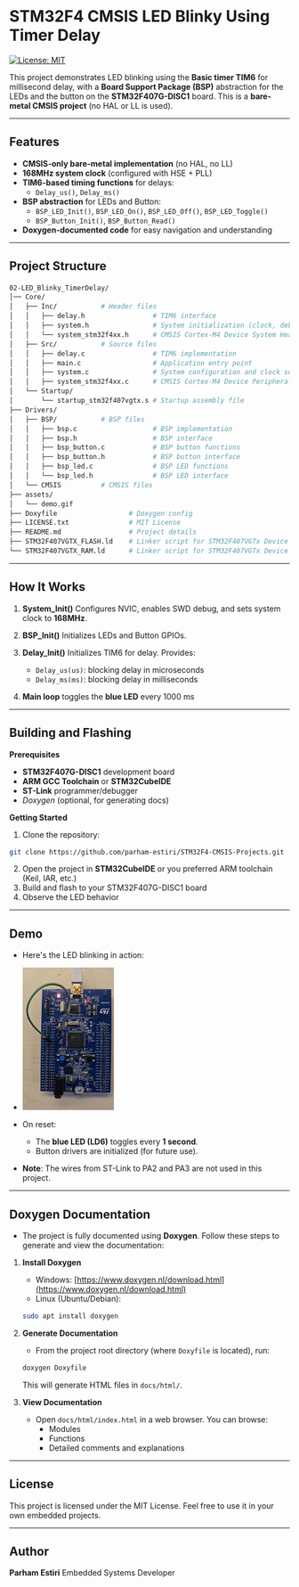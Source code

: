 # STM32F4 CMSIS LED Blinky Using Timer Delay

[![License: MIT](https://img.shields.io/badge/License-MIT-yellow.svg)](LICENSE.txt)

This project demonstrates LED blinking using the **Basic timer TIM6** for millisecond delay, with a **Board Support Package (BSP)** abstraction for the LEDs and the button on the **STM32F407G-DISC1** board. This is a **bare-metal CMSIS project** (no HAL or LL is used).

---
## Features

- **CMSIS-only bare-metal implementation** (no HAL, no LL)
- **168MHz system clock** (configured with HSE + PLL)
- **TIM6-based timing functions** for delays:
  - `Delay_us()`, `Delay_ms()`
- **BSP abstraction** for LEDs and Button:
  - `BSP_LED_Init()`, `BSP_LED_On()`, `BSP_LED_Off()`, `BSP_LED_Toggle()`
  - `BSP_Button_Init()`, `BSP_Button_Read()`
- **Doxygen-documented code** for easy navigation and understanding

---
## Project Structure

```bash
02-LED_Blinky_TimerDelay/
│── Core/
│   ├── Inc/           # Header files
│   │   ├── delay.h                 # TIM6 interface
│   │   ├── system.h                # System initialization (clock, debug, NVIC)
│   │   └── system_stm32f4xx.h      # CMSIS Cortex-M4 Device System Header File for STM32F4xx devices
│   ├── Src/           # Source files
│   │   ├── delay.c                 # TIM6 implementation
│   │   ├── main.c                  # Application entry point
│   │   ├── system.c                # System configuration and clock setup
│   │   ├── system_stm32f4xx.c      # CMSIS Cortex-M4 Device Peripheral Access Layer System Source File
│   └── Startup/
│       └── startup_stm32f407vgtx.s # Startup assembly file    
├── Drivers/
│   ├── BSP/           # BSP files
│   │   ├── bsp.c                   # BSP implementation
│   │   ├── bsp.h                   # BSP interface
│   │   ├── bsp_button.c            # BSP button functions
│   │   ├── bsp_button.h            # BSP button interface
│   │   ├── bsp_led.c               # BSP LED functions
│   │   └── bsp_led.h               # BSP LED interface
│   └── CMSIS          # CMSIS files
├── assets/
│   └── demo.gif
├── Doxyfile                  # Doxygen config
├── LICENSE.txt               # MIT License
├── README.md                 # Project details
├── STM32F407VGTX_FLASH.ld    # Linker script for STM32F407VGTx Device from STM32F4 series
└── STM32F407VGTX_RAM.ld      # Linker script for STM32F407VGTx Device from STM32F4 series
```
---
## How It Works

1. **System_Init()**
   Configures NVIC, enables SWD debug, and sets system clock to **168MHz**.

2. **BSP_Init()**
   Initializes LEDs and Button GPIOs.

3. **Delay_Init()**
   Initializes TIM6 for delay. Provides:
     - `Delay_us(us)`: blocking delay in microseconds
     - `Delay_ms(ms)`: blocking delay in milliseconds
  
4. **Main loop**
   toggles the **blue LED** every 1000 ms

---
## Building and Flashing
**Prerequisites**
  - **STM32F407G-DISC1** development board
  - **ARM GCC Toolchain** or **STM32CubeIDE**
  - **ST-Link** programmer/debugger
  - *Doxygen* (optional, for generating docs)

**Getting Started**
1. Clone the repository:
```bash
git clone https://github.com/parham-estiri/STM32F4-CMSIS-Projects.git
```
2. Open the project in **STM32CubeIDE** or you preferred ARM toolchain (Keil, IAR, etc.)
3. Build and flash to your STM32F407G-DISC1 board
4. Observe the LED behavior
---
## Demo
- Here's the LED blinking in action:

- ![LED Blinky Demo](assets/demo.gif)
- On reset:
  - The **blue LED (LD6)** toggles every **1 second**.
  - Button drivers are initialized (for future use).

- **Note**: The wires from ST-Link to PA2 and PA3 are not used in this project.

---
## Doxygen Documentation
- The project is fully documented using **Doxygen**. Follow these steps to generate and view the documentation:
1. **Install Doxygen**
    - Windows: [https://www.doxygen.nl/download.html](https://www.doxygen.nl/download.html)
    - Linux (Ubuntu/Debian):
    ```bash
    sudo apt install doxygen
    ```

2. **Generate Documentation**
    - From the project root directory (where `Doxyfile` is located), run:
    ```bash
    doxygen Doxyfile
    ```
    This will generate HTML files in `docs/html/`.

3. **View Documentation**
    - Open `docs/html/index.html` in a web browser. You can browse:
      - Modules
      - Functions
      - Detailed comments and explanations

---
## License
This project is licensed under the MIT License.
Feel free to use it in your own embedded projects.

---
## Author
**Parham Estiri**
Embedded Systems Developer